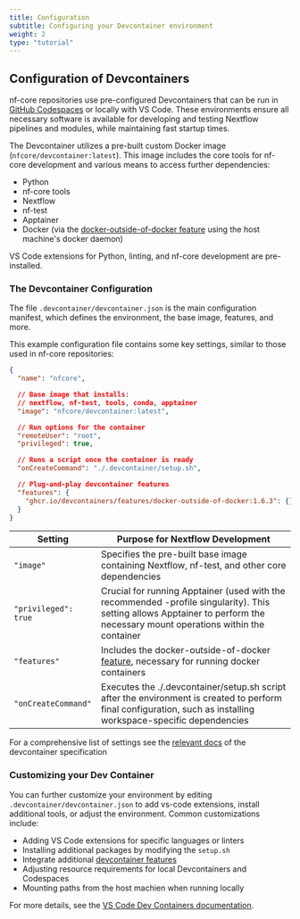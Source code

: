 ```yaml
---
title: Configuration
subtitle: Configuring your Devcontainer environment
weight: 2
type: "tutorial"
---
```


## Configuration of Devcontainers

nf-core repositories use pre-configured Devcontainers that can be run in [GitHub Codespaces](https://github.com/features/codespaces) or locally with VS Code.
These environments ensure all necessary software is available for developing and testing Nextflow pipelines and modules, while maintaining fast startup times.

The Devcontainer utilizes a pre-built custom Docker image (`nfcore/devcontainer:latest`).
This image includes the core tools for nf-core development and various means to access further dependencies:

- Python
- nf-core tools
- Nextflow
- nf-test
- Apptainer
- Docker (via the [docker-outside-of-docker feature](https://github.com/devcontainers/features/tree/main/src/docker-outside-of-docker) using the host machine's docker daemon)

VS Code extensions for Python, linting, and nf-core development are pre-installed.

### The Devcontainer Configuration

The file `.devcontainer/devcontainer.json` is the main configuration manifest, which defines the environment, the base image, features, and more.

This example configuration file contains some key settings, similar to those used in nf-core repositories:

```json title=".devcontainer/devcontainer.json"
{
  "name": "nfcore",

  // Base image that installs:
  // nextflow, nf-test, tools, conda, apptainer
  "image": "nfcore/devcontainer:latest",

  // Run options for the container
  "remoteUser": "root",
  "privileged": true,

  // Runs a script once the container is ready
  "onCreateCommand": "./.devcontainer/setup.sh",

  // Plug-and-play devcontainer features
  "features": {
    "ghcr.io/devcontainers/features/docker-outside-of-docker:1.6.3": {}
  }
}
```

| Setting              | Purpose for Nextflow Development                                                                                                                                             |
| -------------------- | ---------------------------------------------------------------------------------------------------------------------------------------------------------------------------- |
| `"image"`            | Specifies the pre-built base image containing Nextflow, nf-test, and other core dependencies                                                                                 |
| `"privileged": true` | Crucial for running Apptainer (used with the recommended -profile singularity). This setting allows Apptainer to perform the necessary mount operations within the container |
| `"features"`         | Includes the docker-outside-of-docker [feature](https://containers.dev/implementors/features/), necessary for running docker containers                                      |
| `"onCreateCommand"`  | Executes the ./.devcontainer/setup.sh script after the environment is created to perform final configuration, such as installing workspace-specific dependencies             |

For a comprehensive list of settings see the [relevant docs](https://containers.dev/implementors/json_reference/#general-properties) of the devcontainer specification

### Customizing your Dev Container

You can further customize your environment by editing `.devcontainer/devcontainer.json` to add vs-code extensions, install additional tools, or adjust the environment.
Common customizations include:

- Adding VS Code extensions for specific languages or linters
- Installing additional packages by modifying the `setup.sh`
- Integrate additional [devcontainer features](https://containers.dev/implementors/features/)
- Adjusting resource requirements for local Devcontainers and Codespaces
- Mounting paths from the host machien when running locally

For more details, see the [VS Code Dev Containers documentation](https://code.visualstudio.com/docs/devcontainers/containers).
